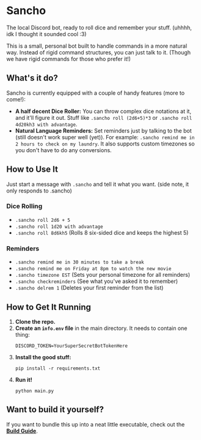 # Sancho

The local Discord bot, ready to roll dice and remember your stuff. (uhhhh, idk I thought it sounded cool :3)

This is a small, personal bot built to handle commands in a more natural way. Instead of rigid command structures, you can just talk to it. (Though we have rigid commands for those who prefer it!)

## What's it do?

Sancho is currently equipped with a couple of handy features (more to come!):

*   **A half decent Dice Roller:** You can throw complex dice notations at it, and it'll figure it out. Stuff like `.sancho roll (2d6+5)*3` or `.sancho roll 4d20kh3 with advantage`.
*   **Natural Language Reminders:** Set reminders just by talking to the bot (still doesn't work super well (yet)). For example: `.sancho remind me in 2 hours to check on my laundry`. It also supports custom timezones so you don't have to do any conversions.

## How to Use It

Just start a message with `.sancho` and tell it what you want. (side note, it only responds to .sancho)

### Dice Rolling

*   `.sancho roll 2d6 + 5`
*   `.sancho roll 1d20 with advantage`
*   `.sancho roll 8d6kh5` (Rolls 8 six-sided dice and keeps the highest 5)

### Reminders

*   `.sancho remind me in 30 minutes to take a break`
*   `.sancho remind me on Friday at 8pm to watch the new movie`
*   `.sancho timezone EST` (Sets your personal timezone for all reminders)
*   `.sancho checkreminders` (See what you've asked it to remember)
*   `.sancho delrem 1` (Deletes your first reminder from the list)

## How to Get It Running

1.  **Clone the repo.**
2.  **Create an `info.env` file** in the main directory. It needs to contain one thing:
    ```
    DISCORD_TOKEN=YourSuperSecretBotTokenHere
    ```
3.  **Install the good stuff:**
    ```
    pip install -r requirements.txt
    ```
4.  **Run it!**
    ```
    python main.py
    ```

## Want to build it yourself?

If you want to bundle this up into a neat little executable, check out the [**Build Guide**](BUILD.md).
